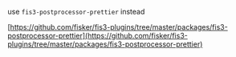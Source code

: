 <!-- markdownlint-disable MD002 MD041 -->

use `fis3-postprocessor-prettier` instead

[https://github.com/fisker/fis3-plugins/tree/master/packages/fis3-postprocessor-prettier](https://github.com/fisker/fis3-plugins/tree/master/packages/fis3-postprocessor-prettier)
